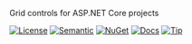 Grid controls for ASP.NET Core projects

[![License](https://img.shields.io/badge/license-MIT-green.svg?style=plastic)](https://opensource.org/licenses/MIT)
[![Semantic](https://img.shields.io/badge/sem-ver-lightgrey.svg?style=plastic)](https://semver.org/)
[![NuGet](https://img.shields.io/nuget/v/NonFactors.Grid.Mvc6.svg?style=plastic)](https://www.nuget.org/packages/NonFactors.Grid.Mvc6/)
[![Docs](https://img.shields.io/github/release/NonFactors/MVC6.Grid.Web.svg?style=plastic&label=docs)](http://mvc6-grid.azurewebsites.net/)
[![Tip](https://img.shields.io/badge/tip-paypal-blue.svg?style=plastic&logo=paypal)](https://www.paypal.com/cgi-bin/webscr?cmd=_s-xclick&hosted_button_id=CGQTQRG8AADYE&source=url)